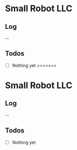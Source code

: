 # Small Robot LLC

## Log
--
## Todos
- [ ] Nothing yet
=======
# Small Robot LLC

## Log
--
## Todos
- [ ] Nothing yet
